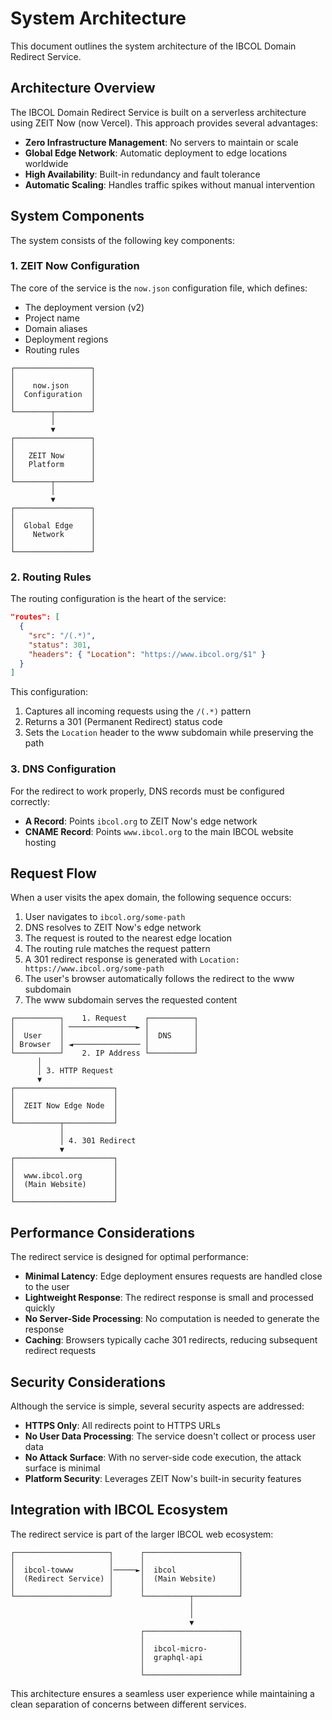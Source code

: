 # System Architecture

This document outlines the system architecture of the IBCOL Domain Redirect Service.

## Architecture Overview

The IBCOL Domain Redirect Service is built on a serverless architecture using ZEIT Now (now Vercel). This approach provides several advantages:

- **Zero Infrastructure Management**: No servers to maintain or scale
- **Global Edge Network**: Automatic deployment to edge locations worldwide
- **High Availability**: Built-in redundancy and fault tolerance
- **Automatic Scaling**: Handles traffic spikes without manual intervention

## System Components

The system consists of the following key components:

### 1. ZEIT Now Configuration

The core of the service is the `now.json` configuration file, which defines:
- The deployment version (v2)
- Project name
- Domain aliases
- Deployment regions
- Routing rules

```
┌─────────────────┐
│                 │
│    now.json     │
│  Configuration  │
│                 │
└────────┬────────┘
         │
         ▼
┌─────────────────┐
│                 │
│   ZEIT Now      │
│   Platform      │
│                 │
└────────┬────────┘
         │
         ▼
┌─────────────────┐
│                 │
│  Global Edge    │
│    Network      │
│                 │
└─────────────────┘
```

### 2. Routing Rules

The routing configuration is the heart of the service:

```json
"routes": [
  {
    "src": "/(.*)",
    "status": 301,
    "headers": { "Location": "https://www.ibcol.org/$1" }
  }
]
```

This configuration:
1. Captures all incoming requests using the `/(.*)`  pattern
2. Returns a 301 (Permanent Redirect) status code
3. Sets the `Location` header to the www subdomain while preserving the path

### 3. DNS Configuration

For the redirect to work properly, DNS records must be configured correctly:

- **A Record**: Points `ibcol.org` to ZEIT Now's edge network
- **CNAME Record**: Points `www.ibcol.org` to the main IBCOL website hosting

## Request Flow

When a user visits the apex domain, the following sequence occurs:

1. User navigates to `ibcol.org/some-path`
2. DNS resolves to ZEIT Now's edge network
3. The request is routed to the nearest edge location
4. The routing rule matches the request pattern
5. A 301 redirect response is generated with `Location: https://www.ibcol.org/some-path`
6. The user's browser automatically follows the redirect to the www subdomain
7. The www subdomain serves the requested content

```
┌──────────┐    1. Request    ┌──────────┐
│          │ ───────────────► │          │
│  User    │                  │  DNS     │
│ Browser  │ ◄─────────────── │          │
└──────────┘    2. IP Address └──────────┘
      │
      │ 3. HTTP Request
      ▼
┌──────────────────────┐
│                      │
│  ZEIT Now Edge Node  │
│                      │
└──────────┬───────────┘
           │
           │ 4. 301 Redirect
           ▼
┌──────────────────────┐
│                      │
│  www.ibcol.org       │
│  (Main Website)      │
│                      │
└──────────────────────┘
```

## Performance Considerations

The redirect service is designed for optimal performance:

- **Minimal Latency**: Edge deployment ensures requests are handled close to the user
- **Lightweight Response**: The redirect response is small and processed quickly
- **No Server-Side Processing**: No computation is needed to generate the response
- **Caching**: Browsers typically cache 301 redirects, reducing subsequent redirect requests

## Security Considerations

Although the service is simple, several security aspects are addressed:

- **HTTPS Only**: All redirects point to HTTPS URLs
- **No User Data Processing**: The service doesn't collect or process user data
- **No Attack Surface**: With no server-side code execution, the attack surface is minimal
- **Platform Security**: Leverages ZEIT Now's built-in security features

## Integration with IBCOL Ecosystem

The redirect service is part of the larger IBCOL web ecosystem:

```
┌─────────────────────┐      ┌─────────────────────┐
│                     │      │                     │
│  ibcol-towww        │─────►│  ibcol              │
│  (Redirect Service) │      │  (Main Website)     │
│                     │      │                     │
└─────────────────────┘      └──────────┬──────────┘
                                        │
                                        │
                                        ▼
                             ┌─────────────────────┐
                             │                     │
                             │  ibcol-micro-       │
                             │  graphql-api        │
                             │                     │
                             └─────────────────────┘
```

This architecture ensures a seamless user experience while maintaining a clean separation of concerns between different services.

